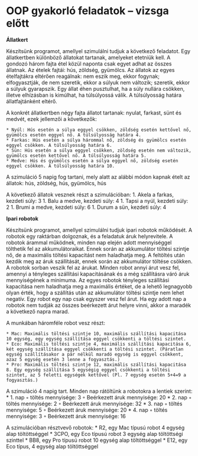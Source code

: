 # OOP gyakorló feladatok – vizsga előtt





**Állatkert**

Készítsünk programot, amellyel szimulálni tudjuk a következő feladatot. Egy állatkertben különböző állatokat tartanak, amelyeket etetniük kell. A gondozó három fajta étel közül naponta csak egyet adhat az összes állatnak. Az ételek fajtái: hús, zöldség, gyümölcs. Az állatok az egyes ételfajtákra eltérően reagálnak: nem eszik meg, ekkor fogynak; elfogyasztják, de nem szeretik, ekkor a súlyuk nem változik; szeretik, ekkor a súlyuk gyarapszik. Egy állat éhen pusztulhat, ha a súly nullára csökken, illetve elhízásban is kimúlhat, ha túlsúlyossá válik. A túlsúlyosság határa állatfajtánként eltérő. 

A konkrét állatkertben négy fajta állatot tartanak: nyulat, farkast, sünt és medvét, ezek jellemzői a következők: 

    * Nyúl: Hús esetén a súlya eggyel csökken, zöldség esetén kettővel nő, gyümölcs esetén eggyel nő. A túlsúlyosság határa 4.
    * Farkas: Hús esetén a súlya hárommal nő, zöldség és gyümölcs esetén eggyel csökken. A túlsúlyosság határa 6.
    * Sün: Hús esetén a súlya eggyel csökken, zöldség esetén nem változik, gyümölcs esetén kettővel nő. A túlsúlyosság határa 5.
    * Medve: Hús és gyümölcs esetén a súlya eggyel nő, zöldség esetén eggyel csökken. A túlsúlyosság határa 10.

A szimuláció 5 napig fog tartani, mely alatt az alábbi módon kapnak ételt az állatok:
hús, zöldség, hús, gyümölcs, hús

A következő állatok vesznek részt a szimulációban:
    1. Akela a farkas, kezdeti súly: 3
    1. Balu a medve, kezdeti súly: 4
    1. Tapsi a nyúl, kezdeti súly: 2
    1. Brumi a medve, kezdeti súly: 6
    1. Durum a sün, kezdeti súly: 4





**Ipari robotok**

Készítsünk programot, amellyel szimulálni tudjuk ipari robotok működését. A robotok egy raktárban dolgoznak, és a feladatuk áruk helyrevitele. A robotok árammal működnek, minden nap elején adott mennyiséggel tölthetik fel az akkumulátoraikat. Ennek során az akkumulátor töltési szintje nő, de a maximális töltési kapacitást nem haladhatja meg. A feltöltés után kezdik meg az áruk szállítását, ennek során az akkumulátor töltése csökken. A robotok sorban veszik fel az árukat. Minden robot annyi árut vesz fel, amennyi a tényleges szállítási kapacitásának és a még szállításra váró áruk mennyiségének a minimuma. Az egyes robotok tényleges szállítási kapacitása nem haladhatja meg a maximális értéket, de a lehető legnagyobb olyan érték, hogy a szállítás után az akkumulátor töltési szintje nem lehet negatív. Egy robot egy nap csak egyszer vesz fel árut. Ha egy adott nap a robotok nem tudják az összes beérkezett árut helyre vinni, akkor a maradék a következő napra marad.

A munkában háromféle robot vesz részt:

    * Mac: Maximális töltési szintje 10, maximális szállítási kapacitása 10 egység, egy egység szállítása eggyel csökkenti a töltési szintet.
    * Eco: Maximális töltési szintje 4, maximális szállítási kapacitása 6, két egység szállítása eggyel csökkenti a töltési szintet. (Páratlan egység szállításakor a pár nélkül maradó egység is eggyel csökkent, azaz 5 egység esetén 3 lenne a fogyasztás.) 
    * Pro: Maximális töltési szintje 12, maximális szállítási kapacitása 8. Egy egység szállítása 5 egységig eggyel csökkenti a töltési szintet, az 5 feletti egységek kettővel (Pl. 7 egység esetén 5+4=9 a fogyasztás.) 

A szimuláció 4 napig tart. Minden nap rátöltünk a robotokra a lentiek szerint:
    * 1. nap
        ◦ töltés mennyisége: 3
        ◦ Beérkezett áruk mennyisége: 20
    * 2. nap
        ◦ töltés mennyisége: 2
        ◦ Beérkezett áruk mennyisége: 32
    * 3. nap
        ◦ töltés mennyisége: 5
        ◦ Beérkezett áruk mennyisége: 20
    * 4. nap
        ◦ töltés mennyisége: 3
        ◦ Beérkezett áruk mennyisége: 16

A szimulációban résztvevő robotok:
    * R2, egy Mac típusú robot 4 egység alap töltöttséggel
    * 3CPO, egy Eco típusú robot 3 egység alap töltöttségi szinttel
    * BB8, egy Pro típusú robot 10 egység alap töltöttséggel
    * E12, egy Eco típus, 4 egység alap töltöttséggel